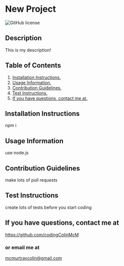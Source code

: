 # New Project

![GitHub license](https://img.shields.io/badge/license-MIT-blue.svg)

## Description

This is my description!

## Table of Contents

1. [ Installation Instructions. ](#inst)
2. [ Usage Information. ](#info)
3. [ Contribution Guidelines. ](#guide)
4. [ Test Instructions. ](#test)
5. [ If you have questions, contact me at. ](#quest)

<a name="inst"></a>
## Installation Instructions

npm i

<a name="info"></a>
## Usage Information

use node.js

<a name="guide"></a>
## Contribution Guidelines

make lots of pull requests

<a name="test"></a>
## Test Instructions

create lots of tests before you start coding

<a name="quest"></a>
## If you have questions, contact me at

https://github.com/codingColinMcM

### or email me at

mcmurtraycolin@gmail.com
